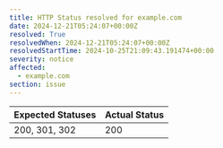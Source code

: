 ```yaml
---
title: HTTP Status resolved for example.com
date: 2024-12-21T05:24:07+00:00Z
resolved: True
resolvedWhen: 2024-12-21T05:24:07+00:00Z
resolvedStartTime: 2024-10-25T21:09:43.191474+00:00
severity: notice
affected:
  - example.com
section: issue
---
```


| Expected Statuses | Actual Status  |
|-------------------|----------------|
| 200, 301, 302 | 200 |
